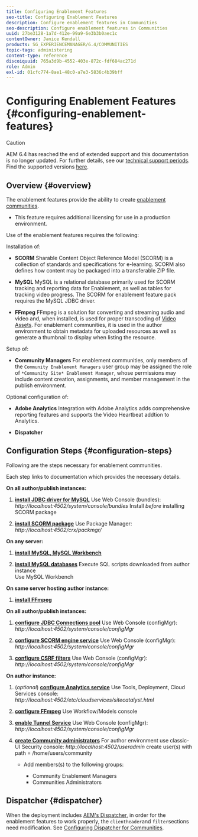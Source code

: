 ```yaml
---
title: Configuring Enablement Features
seo-title: Configuring Enablement Features
description: Configure enablement features in Communities
seo-description: Configure enablement features in Communities
uuid: 27be3128-1a7d-412e-99a9-6e3b3b0aec1c
contentOwner: Janice Kendall
products: SG_EXPERIENCEMANAGER/6.4/COMMUNITIES
topic-tags: administering
content-type: reference
discoiquuid: 765a3d9b-4552-403e-872c-fdf684ac271d
role: Admin
exl-id: 01cfc774-8ae1-48c0-a7e3-5836c4b39bff
---
```

# Configuring Enablement Features {#configuring-enablement-features}

>[!CAUTION]
>
>AEM 6.4 has reached the end of extended support and this documentation is no longer updated. For further details, see our [technical support periods](https://helpx.adobe.com/support/programs/eol-matrix.html). Find the supported versions [here](https://experienceleague.adobe.com/docs/).

## Overview {#overview}

The enablement features provide the ability to create [enablement communities](overview.md#enablement-community).

* This feature requires additional licensing for use in a production environment.

Use of the enablement features requires the following:

Installation of:

* **SCORM** 
  Sharable Content Object Reference Model (SCORM) is a collection of standards and specifications for e-learning. SCORM also defines how content may be packaged into a transferable ZIP file.

* **MySQL** 
  MySQL is a relational database primarily used for SCORM tracking and reporting data for Enablement, as well as tables for tracking video progress. The SCORM for enablement feature pack requires the MySQL JDBC driver.

* **FFmpeg** 
  FFmpeg is a solution for converting and streaming audio and video and, when installed, is used for proper transcoding of [Video Assets](../../help/sites-authoring/default-components-foundation.md#video). For enablement communities, it is used in the author environment to obtain metadata for uploaded resources as well as generate a thumbnail to display when listing the resource.

Setup of:

* **Community Managers** 
  For enablement communities, only members of the `Community Enablement Managers` user group may be assigned the role of `*Community Site* Enablement Manager`, whose permissions may include content creation, assignments, and member management in the publish environment.

Optional configuration of:

* **Adobe Analytics** 
  Integration with Adobe Analytics adds comprehensive reporting features and supports the Video Heartbeat addtion to Analytics.

* **Dispatcher**

## Configuration Steps {#configuration-steps}

Following are the steps necessary for enablement communities.

Each step links to documentation which provides the necessary details.

**On all author/publish instances:**

1. **[install JDBC driver for MySQL](deploy-communities.md#jdbc-driver-for-mysql)** 
Use Web Console (bundles): *http://localhost:4502/system/console/bundles* 
Install *before* installing SCORM package

1. **[install SCORM package](deploy-communities.md#scorm-package)** 
Use Package Manager: *http://localhost:4502/crx/packmgr/*

**On any server:**

1. **[install MySQL, MySQL Workbench](mysql.md)**

1. **[install MySQL databases](mysql.md#database-setup)** 
Execute SQL scripts downloaded from author instance  
Use MySQL Workbench

**On same server hosting author instance:**

1. **[install FFmpeg](ffmpeg.md)**

**On all author/publish instances:**

1. **[configure JDBC Connections pool](mysql.md#configure-jdbc-connections)** 
Use Web Console (configMgr): *http://localhost:4502/system/console/configMgr*

1. **[configure SCORM engine service](mysql.md#aem-communities-scormengine-service)** 
Use Web Console (configMgr): *http://localhost:4502/system/console/configMgr*

1. **[configure CSRF filters](mysql.md#adobe-granite-csrf-filter)** 
Use Web Console (configMgr): *http://localhost:4502/system/console/configMgr*

**On author instance:**

1. (*optional*) **[configure Analytics service](analytics.md)** 
Use Tools, Deployment, Cloud Services console: *http://localhost:4502/etc/cloudservices/sitecatalyst.html*

1. **[configure FFmpeg](ffmpeg.md#configure-ffmpeg-transcoding-service)** 
Use Workflow/Models console

1. **[enable Tunnel Service](deploy-communities.md#tunnel-service-on-author)** 
Use Web Console (configMgr): *http://localhost:4502/system/console/configMgr*

1. **[create Community administrators](users.md#creating-community-members)** For author environment use classic-UI Security console: *http://localhost:4502/useradmin* 
 create user(s) with path = /home/users/community  

    * Add members(s) to the following groups: 
  
      * Community Enablement Managers 
      * Communities Administrators

## Dispatcher {#dispatcher}

When the deployment includes [AEM's Dispatcher](https://helpx.adobe.com/experience-manager/dispatcher/using/dispatcher.html), in order for the enablement features to work properly, the `clientheader`and `filter`sections need modification. See [Configuring Dispatcher for Communities](dispatcher.md#enablement).
